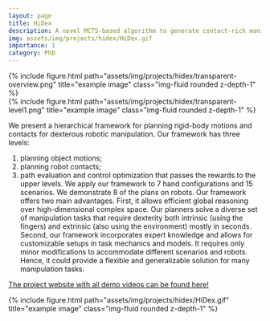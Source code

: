 ```yaml
---
layout: page
title: HiDex 
description: A novel MCTS-based algorithm to generate contact-rich manipulation plans using RRT within seconds.
img: assets/img/projects/hidex/HiDex.gif
importance: 1
category: PhD
---
```


<div class="row">
    <div class="col-sm mt-6 mt-md-0">
        {% include figure.html path="assets/img/projects/hidex/transparent-overview.png" title="example image" class="img-fluid rounded z-depth-1" %}
    </div>
    <div class="col-sm mt-6 mt-md-0">
        {% include figure.html path="assets/img/projects/hidex/transparent-level1.png" title="example image" class="img-fluid rounded z-depth-1" %}
    </div>
</div>

We present a hierarchical framework for planning rigid-body motions and contacts for dexterous robotic manipulation. 
Our framework has three levels: 
1. planning object motions; 
2. planning robot contacts; 
3. path evaluation and control optimization that passes the rewards to the upper levels. 
We apply our framework to 7 hand configurations and 15 scenarios. We demonstrate 8 of the plans on robots. 
Our framework offers two main advantages. 
First, it allows efficient global reasoning over high-dimensional complex space. 
Our planners solve a diverse set of manipulation tasks that require dexterity both intrinsic (using the fingers) and extrinsic (also using the environment) mostly in seconds.  
Second, our framework incorporates expert knowledge and allows for customizable setups in task mechanics and models. It requires only minor modifications to accommodate different scenarios and robots. Hence, it could provide a flexible and generalizable solution for many manipulation tasks. 

<a href="https://xianyicheng.github.io/HiDex-Website">The project website with all demo videos can be found here!</a>

<div class="row">
    <div class="">
        {% include figure.html path="assets/img/projects/hidex/HiDex.gif" title="example image" class="img-fluid rounded z-depth-1" %}
    </div>
</div>
